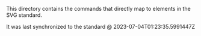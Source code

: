 This directory contains the commands that directly map to elements in the SVG standard.

It was last synchronized to the standard @ 2023-07-04T01:23:35.5991447Z
